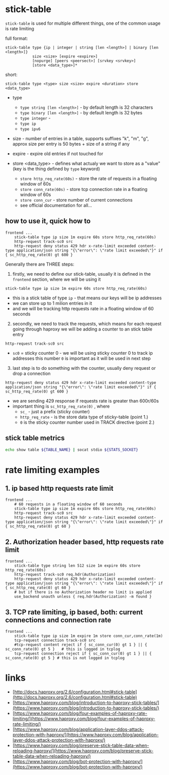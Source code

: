 # stick-table

`stick-table` is used for multiple different things, one of the common usage
is rate limiting


full format:
```
stick-table type {ip | integer | string [len <length>] | binary [len <length>]}
            size <size> [expire <expire>]
            [nopurge] [peers <peersect>] [srvkey <srvkey>]
            [store <data_type>]*
```

short:
```
stick-table type <type> size <size> expire <duration> store <data_type>
```

- type
    - `type string [len <length>]` - by default length is 32 characters
    - `type binary [len <length>]` - by default length is 32 bytes
    - `type integer` -
    - `type ip`
    - `type ipv6`

- size <size> - number of entries in a table, supports suffixes "k", "m", "g", approx size per entry is 50 bytes + size of a string if any

- expire <duration> - expire old entries if not touched for <duration>

- store <data_type> - defines what actualy we want to store as a "value" (key is the thing defined by `type` keyword)
    - `store http_req_rate(60s)` - store the rate of requests in a floating window of 60s
    - `store conn_rate(60s)` - store tcp connection rate in a floating window of 60s
    - `store conn_cur` - store number of current connections
    - see official documentation for all...

## how to use it, quick how to

```
frontend ...
    stick-table type ip size 1m expire 60s store http_req_rate(60s)
    http-request track-sc0 src
    http-request deny status 429 hdr x-rate-limit exceeded content-type application/json string "{\"error\": \"rate limit exceeded\"}" if { sc_http_req_rate(0) gt 600 }
```


Generally there are THREE steps:
1. firstly, we need to define our stick-table, usually it is defined in the
`frontend` section, where we will be using it
```
stick-table type ip size 1m expire 60s store http_req_rate(60s)
```
- this is a stick table of type `ip` - that means our keys will be ip addresses
- we can store up to 1 milion entries in it
- and we will be tracking http requests rate in a floating window of 60 seconds

2. secondly, we need to track the requests, which means for each request going
through haproxy we will be adding a counter to an stick table entry
```
http-request track-sc0 src
```
- `sc0` = sticky counter 0 - we will be using sticky counter 0 to track ip addresses
    this number `0` is important as it will be used in next step

3. last step is to do something with the counter, usually deny request or drop
  a connection
```
http-request deny status 429 hdr x-rate-limit exceeded content-type application/json string "{\"error\": \"rate limit exceeded\"}" if { sc_http_req_rate(0) gt 600 }
```
- we are sending 429 response if requests rate is greater than 600r/60s
- important thing is `sc_http_req_rate(0)` , where
  - `sc_` - just a prefix (sticky counter)
  - `http_req_rate` - is the store data type of sticky-table (point 1.)
  - `0` is the sticky counter number used in TRACK directive (point 2.)


## stick table metrics
```sh
echo show table ${TABLE_NAME} | socat stdio ${STATS_SOCKET}
```

# rate limiting examples

## 1. ip based http requests rate limit
```
frontend ...
    # 60 requests in a floating window of 60 seconds
    stick-table type ip size 1m expire 60s store http_req_rate(60s)
    http-request track-sc0 src
    http-request deny status 429 hdr x-rate-limit exceeded content-type application/json string "{\"error\": \"rate limit exceeded\"}" if { sc_http_req_rate(0) gt 60 }
```

## 2. Authorization header based, http requests rate limit
```
frontend ...
    stick-table type string len 512 size 1m expire 60s store http_req_rate(60s)
    http-request track-sc0 req.hdr(Authorization)
    http-request deny status 429 hdr x-rate-limit exceeded content-type application/json string "{\"error\": \"rate limit exceeded\"}" if { sc_http_req_rate(0) gt 60 }
    # but if there is no Authorization header no limit is applied
    use_backend unauth unless { req.hdr(Authorization) -m found }
```

## 3. TCP rate limiting, ip based, both: current connections and connection rate
```
frontend ...
    stick-table type ip size 1m expire 1m store conn_cur,conn_rate(1m)
    tcp-request connection track-sc0 src
    #tcp-request content reject if { sc_conn_cur(0) gt 1 } || { sc_conn_rate(0) gt 5 }   # this is logged in tcplog
    tcp-request connection reject if { sc_conn_cur(0) gt 1 } || { sc_conn_rate(0) gt 5 } # this is not logged in tcplog

```

# links

- [http://docs.haproxy.org/2.6/configuration.html#stick-table](http://docs.haproxy.org/2.6/configuration.html#stick-table)
- [https://www.haproxy.com/blog/introduction-to-haproxy-stick-tables/](https://www.haproxy.com/blog/introduction-to-haproxy-stick-tables/)
- [https://www.haproxy.com/blog/four-examples-of-haproxy-rate-limiting/](https://www.haproxy.com/blog/four-examples-of-haproxy-rate-limiting/)
- [https://www.haproxy.com/blog/application-layer-ddos-attack-protection-with-haproxy/](https://www.haproxy.com/blog/application-layer-ddos-attack-protection-with-haproxy/)
- [https://www.haproxy.com/blog/preserve-stick-table-data-when-reloading-haproxy/](https://www.haproxy.com/blog/preserve-stick-table-data-when-reloading-haproxy/)
- [https://www.haproxy.com/blog/bot-protection-with-haproxy/](https://www.haproxy.com/blog/bot-protection-with-haproxy/)
